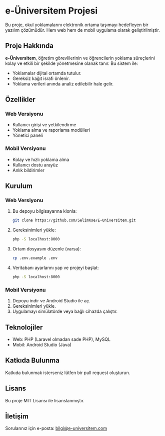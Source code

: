 # e-Üniversitem Projesi

Bu proje, okul yoklamalarını elektronik ortama taşımayı hedefleyen bir yazılım çözümüdür. Hem web hem de mobil uygulama olarak geliştirilmiştir.

## Proje Hakkında
**e-Üniversitem**, öğretim görevlilerinin ve öğrencilerin yoklama süreçlerini kolay ve etkili bir şekilde yönetmesine olanak tanır. Bu sistem ile:
- Yoklamalar dijital ortamda tutulur.
- Gereksiz kağıt israfı önlenir.
- Yoklama verileri anında analiz edilebilir hale gelir.

## Özellikler
### Web Versiyonu
- Kullanıcı girişi ve yetkilendirme
- Yoklama alma ve raporlama modülleri
- Yönetici paneli

### Mobil Versiyonu
- Kolay ve hızlı yoklama alma
- Kullanıcı dostu arayüz
- Anlık bildirimler

## Kurulum
### Web Versiyonu
1. Bu depoyu bilgisayarına klonla:
    ```bash
    git clone https://github.com/SelimKse/E-Universitem.git
    ```
2. Gereksinimleri yükle:
    ```bash
    php -S localhost:8000
    ```
3. Ortam dosyasını düzenle (varsa):
    ```bash
    cp .env.example .env
    ```
4. Veritabanı ayarlarını yap ve projeyi başlat:
    ```bash
    php -S localhost:8000
    ```

### Mobil Versiyonu
1. Depoyu indir ve Android Studio ile aç.
2. Gereksinimleri yükle.
3. Uygulamayı simülatörde veya bağlı cihazda çalıştır.

## Teknolojiler
- Web: PHP (Laravel olmadan sade PHP), MySQL
- Mobil: Android Studio (Java)

## Katkıda Bulunma
Katkıda bulunmak isterseniz lütfen bir pull request oluşturun.

## Lisans
Bu proje MIT Lisansı ile lisanslanmıştır.

## İletişim
Sorularınız için e-posta: [bilgi@e-universitem.com](mailto:bilgi@e-universitem.com)
